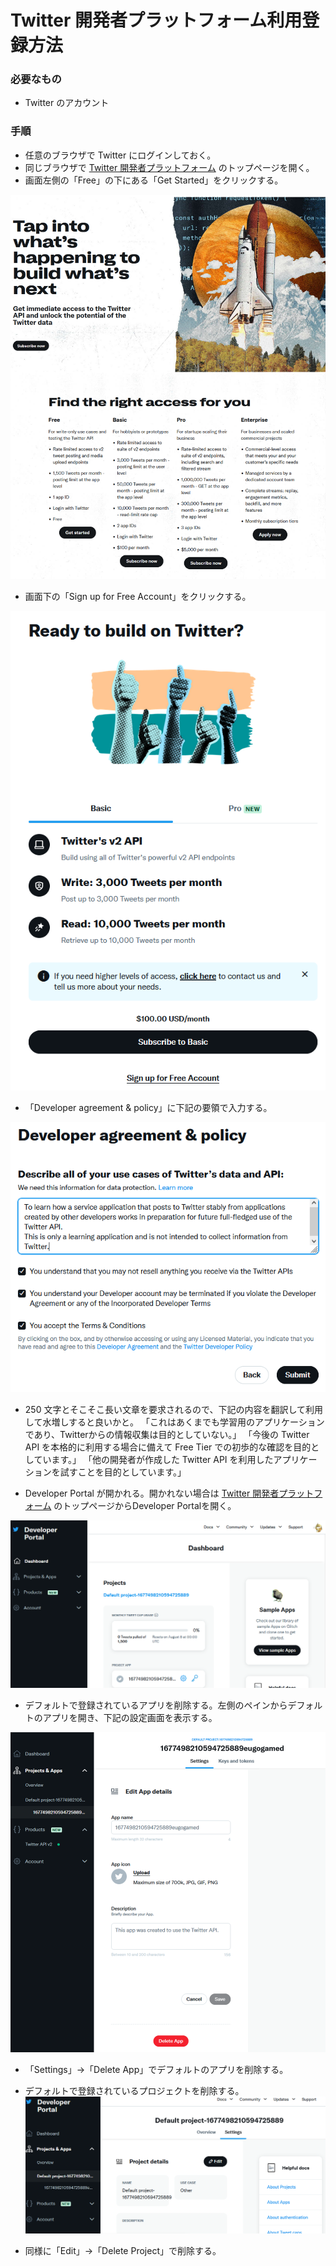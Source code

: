 # Twitter 開発者プラットフォーム利用登録方法
### 必要なもの
 - Twitter のアカウント
### 手順
 - 任意のブラウザで Twitter にログインしておく。
 - 同じブラウザで [Twitter 開発者プラットフォーム](https://developer.twitter.com/ja) のトップページを開く。
 - 画面左側の「Free」の下にある「Get Started」をクリックする。

![Alt text](image-10.png)

 - 画面下の「Sign up for Free Account」をクリックする。
  
![Alt text](image-11.png)

 - 「Developer agreement & policy」に下記の要領で入力する。

![Alt text](image-12.png)

 - 250 文字とそこそこ長い文章を要求されるので、下記の内容を翻訳して利用して水増しすると良いかと。
  「これはあくまでも学習用のアプリケーションであり、Twitterからの情報収集は目的としていない。」
  「今後の Twitter API を本格的に利用する場合に備えて Free Tier での初歩的な確認を目的としています。」
  「他の開発者が作成した Twitter API を利用したアプリケーションを試すことを目的としています。」

 - Developer Portal が開かれる。開かれない場合は [Twitter 開発者プラットフォーム](https://developer.twitter.com/ja) のトップページからDeveloper Portalを開く。
  
![Alt text](image-13.png)

 - デフォルトで登録されているアプリを削除する。左側のペインからデフォルトのアプリを開き、下記の設定画面を表示する。

![Alt text](image-15.png)
  
 - 「Settings」→「Delete App」でデフォルトのアプリを削除する。
 - デフォルトで登録されているプロジェクトを削除する。
![Alt text](image-14.png)

 - 同様に「Edit」→「Delete Project」で削除する。




